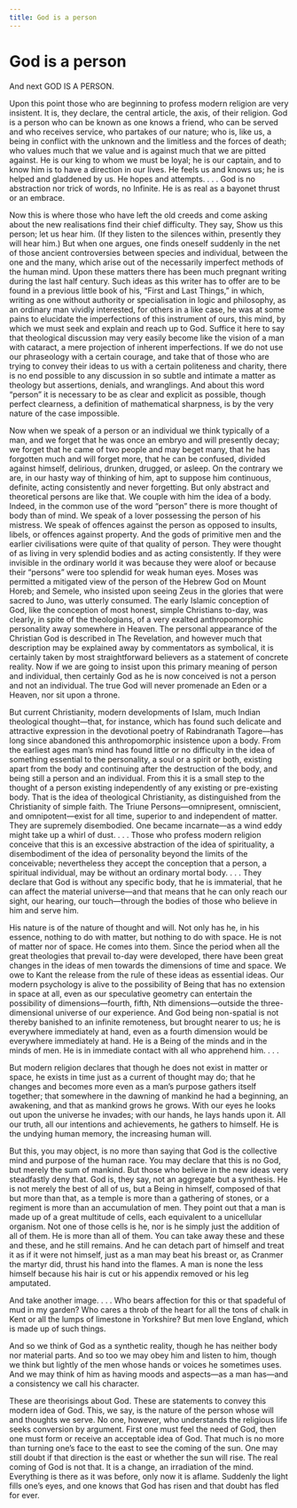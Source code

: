 ```yaml
---
title: God is a person
---
```

# God is a person

And next GOD IS A PERSON.

Upon this point those who are beginning to profess modern religion are
very insistent. It is, they declare, the central article, the axis, of
their religion. God is a person who can be known as one knows a friend,
who can be served and who receives service, who partakes of our nature;
who is, like us, a being in conflict with the unknown and the limitless
and the forces of death; who values much that we value and is against
much that we are pitted against. He is our king to whom we must be
loyal; he is our captain, and to know him is to have a direction in our
lives. He feels us and knows us; he is helped and gladdened by us. He
hopes and attempts. . . . God is no abstraction nor trick of words, no
Infinite. He is as real as a bayonet thrust or an embrace.

Now this is where those who have left the old creeds and come asking
about the new realisations find their chief difficulty. They say, Show
us this person; let us hear him. (If they listen to the silences within,
presently they will hear him.) But when one argues, one finds oneself
suddenly in the net of those ancient controversies between species and
individual, between the one and the many, which arise out of the
necessarily imperfect methods of the human mind. Upon these matters
there has been much pregnant writing during the last half century. Such
ideas as this writer has to offer are to be found in a previous little
book of his, “First and Last Things,” in which, writing as one without
authority or specialisation in logic and philosophy, as an ordinary man
vividly interested, for others in a like case, he was at some pains to
elucidate the imperfections of this instrument of ours, this mind, by
which we must seek and explain and reach up to God. Suffice it here to
say that theological discussion may very easily become like the vision
of a man with cataract, a mere projection of inherent imperfections. If
we do not use our phraseology with a certain courage, and take that of
those who are trying to convey their ideas to us with a certain
politeness and charity, there is no end possible to any discussion in so
subtle and intimate a matter as theology but assertions, denials, and
wranglings. And about this word “person” it is necessary to be as clear
and explicit as possible, though perfect clearness, a definition of
mathematical sharpness, is by the very nature of the case impossible.

Now when we speak of a person or an individual we think typically of a
man, and we forget that he was once an embryo and will presently decay;
we forget that he came of two people and may beget many, that he has
forgotten much and will forget more, that he can be confused, divided
against himself, delirious, drunken, drugged, or asleep. On the contrary
we are, in our hasty way of thinking of him, apt to suppose him
continuous, definite, acting consistently and never forgetting. But only
abstract and theoretical persons are like that. We couple with him the
idea of a body. Indeed, in the common use of the word “person” there is
more thought of body than of mind. We speak of a lover possessing the
person of his mistress. We speak of offences against the person as
opposed to insults, libels, or offences against property. And the gods
of primitive men and the earlier civilisations were quite of that
quality of person. They were thought of as living in very splendid
bodies and as acting consistently. If they were invisible in the
ordinary world it was because they were aloof or because their “persons”
were too splendid for weak human eyes. Moses was permitted a mitigated
view of the person of the Hebrew God on Mount Horeb; and Semele, who
insisted upon seeing Zeus in the glories that were sacred to Juno, was
utterly consumed. The early Islamic conception of God, like the
conception of most honest, simple Christians to-day, was clearly, in
spite of the theologians, of a very exalted anthropomorphic personality
away somewhere in Heaven. The personal appearance of the Christian God
is described in The Revelation, and however much that description may be
explained away by commentators as symbolical, it is certainly taken by
most straightforward believers as a statement of concrete reality. Now
if we are going to insist upon this primary meaning of person and
individual, then certainly God as he is now conceived is not a person
and not an individual. The true God will never promenade an Eden or a
Heaven, nor sit upon a throne.

But current Christianity, modern developments of Islam, much Indian
theological thought—that, for instance, which has found such delicate
and attractive expression in the devotional poetry of Rabindranath
Tagore—has long since abandoned this anthropomorphic insistence upon a
body. From the earliest ages man’s mind has found little or no
difficulty in the idea of something essential to the personality, a soul
or a spirit or both, existing apart from the body and continuing after
the destruction of the body, and being still a person and an individual.
From this it is a small step to the thought of a person existing
independently of any existing or pre-existing body. That is the idea of
theological Christianity, as distinguished from the Christianity of
simple faith. The Triune Persons—omnipresent, omniscient, and
omnipotent—exist for all time, superior to and independent of matter.
They are supremely disembodied. One became incarnate—as a wind eddy
might take up a whirl of dust. . . . Those who profess modern religion
conceive that this is an excessive abstraction of the idea of
spirituality, a disembodiment of the idea of personality beyond the
limits of the conceivable; nevertheless they accept the conception that
a person, a spiritual individual, may be without an ordinary mortal
body. . . . They declare that God is without any specific body, that he
is immaterial, that he can affect the material universe—and that means
that he can only reach our sight, our hearing, our touch—through the
bodies of those who believe in him and serve him.

His nature is of the nature of thought and will. Not only has he, in his
essence, nothing to do with matter, but nothing to do with space. He is
not of matter nor of space. He comes into them. Since the period when
all the great theologies that prevail to-day were developed, there have
been great changes in the ideas of men towards the dimensions of time
and space. We owe to Kant the release from the rule of these ideas as
essential ideas. Our modern psychology is alive to the possibility of
Being that has no extension in space at all, even as our speculative
geometry can entertain the possibility of dimensions—fourth, fifth, Nth
dimensions—outside the three-dimensional universe of our experience. And
God being non-spatial is not thereby banished to an infinite remoteness,
but brought nearer to us; he is everywhere immediately at hand, even as
a fourth dimension would be everywhere immediately at hand. He is a
Being of the minds and in the minds of men. He is in immediate contact
with all who apprehend him. . . .

But modern religion declares that though he does not exist in matter or
space, he exists in time just as a current of thought may do; that he
changes and becomes more even as a man’s purpose gathers itself
together; that somewhere in the dawning of mankind he had a beginning,
an awakening, and that as mankind grows he grows. With our eyes he looks
out upon the universe he invades; with our hands, he lays hands upon it.
All our truth, all our intentions and achievements, he gathers to
himself. He is the undying human memory, the increasing human will.

But this, you may object, is no more than saying that God is the
collective mind and purpose of the human race. You may declare that this
is no God, but merely the sum of mankind. But those who believe in the
new ideas very steadfastly deny that. God is, they say, not an aggregate
but a synthesis. He is not merely the best of all of us, but a Being in
himself, composed of that but more than that, as a temple is more than a
gathering of stones, or a regiment is more than an accumulation of men.
They point out that a man is made up of a great multitude of cells, each
equivalent to a unicellular organism. Not one of those cells is he, nor
is he simply just the addition of all of them. He is more than all of
them. You can take away these and these and these, and he still remains.
And he can detach part of himself and treat it as if it were not
himself, just as a man may beat his breast or, as Cranmer the martyr
did, thrust his hand into the flames. A man is none the less himself
because his hair is cut or his appendix removed or his leg amputated.

And take another image. . . . Who bears affection for this or that
spadeful of mud in my garden? Who cares a throb of the heart for all the
tons of chalk in Kent or all the lumps of limestone in Yorkshire? But
men love England, which is made up of such things.

And so we think of God as a synthetic reality, though he has neither
body nor material parts. And so too we may obey him and listen to him,
though we think but lightly of the men whose hands or voices he
sometimes uses. And we may think of him as having moods and aspects—as a
man has—and a consistency we call his character.

These are theorisings about God. These are statements to convey this
modern idea of God. This, we say, is the nature of the person whose will
and thoughts we serve. No one, however, who understands the religious
life seeks conversion by argument. First one must feel the need of God,
then one must form or receive an acceptable idea of God. That much is no
more than turning one’s face to the east to see the coming of the sun.
One may still doubt if that direction is the east or whether the sun
will rise. The real coming of God is not that. It is a change, an
irradiation of the mind. Everything is there as it was before, only now
it is aflame. Suddenly the light fills one’s eyes, and one knows that
God has risen and that doubt has fled for ever.
